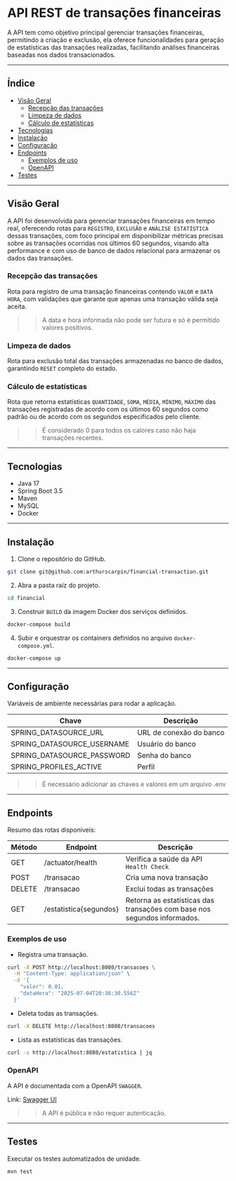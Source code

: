 # API REST de transações financeiras

A API tem como objetivo principal gerenciar transações financeiras, permitindo a criação e exclusão, ela oferece funcionalidades para geração de estatísticas das transações realizadas, facilitando análises financeiras baseadas nos dados transacionados.

---
## Índice

- [Visão Geral](#visão-geral)
  - [Recepção das transações](#recepção-das-transações)
  - [Limpeza de dados](#limpeza-de-dados)
  - [Cálculo de estatísticas](#cálculo-de-estatísticas)
- [Tecnologias](#tecnologias)
- [Instalação](#instalação)
- [Configuração](#configuração)
- [Endpoints](#endpoints)
    - [Exemplos de uso](#exemplos-de-uso)
    - [OpenAPI](#openapi)
- [Testes](#testes)

---
## Visão Geral

A API foi desenvolvida para gerenciar transações financeiras em tempo real, oferecendo rotas para `REGISTRO`, `EXCLUSÃO` e `ANÁLISE ESTATÍSTICA` dessas transações, com foco principal em disponibilizar métricas precisas sobre as transações ocorridas nos últimos 60 segundos, visando alta performance e com uso de banco de dados relacional para armazenar os dados das transações.

### Recepção das transações

Rota para registro de uma transação financeiras contendo `VALOR` e `DATA HORA`, com validações que garante que apenas uma transação válida seja aceita.

>> A data e hora informada não pode ser futura e só é permitido valores positivos.

### Limpeza de dados

Rota para exclusão total das transações armazenadas no banco de dados, garantindo `RESET` completo do estado.
### Cálculo de estatísticas

Rota que retorna estatísticas `QUANTIDADE`, `SOMA`, `MÉDIA`, `MÍNIMO`, `MÁXIMO` das transações registradas de acordo com os últimos 60 segundos como padrão ou de acordo com os segundos especificados pelo cliente.

>> É considerado 0 para todos os calores caso não haja transações recentes.

---
## Tecnologias

- Java 17
- Spring Boot 3.5
- Maven
- MySQL
- Docker

---
## Instalação

1. Clone o repositório do GitHub.

```bash
git clone git@github.com:arthurscarpin/financial-transaction.git
```

2. Abra a pasta raíz do projeto.

```bash
cd financial
```

3. Construir `BUILD` da imagem Docker dos serviços definidos.

```bash
docker-compose build
```

4. Subir e orquestrar os containers definidos no arquivo `docker-compose.yml`.

```bash
docker-compose up
```

---
## Configuração

Variáveis de ambiente necessárias para rodar a aplicação.

| Chave                      | Descrição               |
| -------------------------- | ----------------------- |
| SPRING_DATASOURCE_URL      | URL de conexão do banco |
| SPRING_DATASOURCE_USERNAME | Usuário do banco        |
| SPRING_DATASOURCE_PASSWORD | Senha do banco          |
| SPRING_PROFILES_ACTIVE     | Perfil                  |

>> É necessário adicionar as chaves e valores em um arquivo .env

---
## Endpoints

Resumo das rotas disponíveis:

| Método | Endpoint               | Descrição                                                                |
| ------ | ---------------------- | ------------------------------------------------------------------------ |
| GET    | /actuator/health       | Verifica a saúde da API `Health Check`                                   |
| POST   | /transacao             | Cria uma nova transação                                                  |
| DELETE | /transacao             | Exclui todas as transações                                               |
| GET    | /estatistica{segundos} | Retorna as estatísticas das transações com base nos segundos informados. |
### Exemplos de uso

- Registra uma transação.

```bash
curl -X POST http://localhost:8080/transacoes \
  -H "Content-Type: application/json" \
  -d '{
    "valor": 0.01,
    "dataHora": "2025-07-04T20:38:30.556Z"
  }'
```

- Deleta todas as transações.

```bash
curl -X DELETE http://localhost:8080/transacoes
```

- Lista as estatísticas das transações.

```bash
curl -s http://localhost:8080/estatistica | jq
```
### OpenAPI

A API é documentada com a OpenAPI `SWAGGER`.

Link: [Swagger UI](http://localhost:8080/swagger-ui/index.html)

>> A API é pública e não requer autenticação.

---
## Testes

Executar os testes automatizados de unidade.

```bash
mvn test
```
